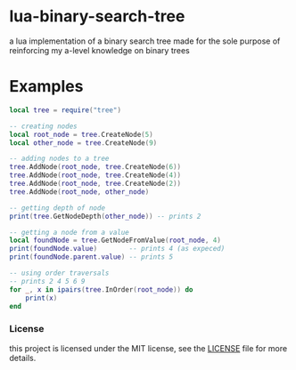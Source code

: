 # lua-binary-search-tree
a lua implementation of a binary search tree
made for the sole purpose of reinforcing my a-level knowledge on binary trees

# Examples

```lua
local tree = require("tree")

-- creating nodes
local root_node = tree.CreateNode(5)
local other_node = tree.CreateNode(9)

-- adding nodes to a tree
tree.AddNode(root_node, tree.CreateNode(6))
tree.AddNode(root_node, tree.CreateNode(4))
tree.AddNode(root_node, tree.CreateNode(2))
tree.AddNode(root_node, other_node)

-- getting depth of node
print(tree.GetNodeDepth(other_node)) -- prints 2

-- getting a node from a value
local foundNode = tree.GetNodeFromValue(root_node, 4)
print(foundNode.value)        -- prints 4 (as expeced)
print(foundNode.parent.value) -- prints 5

-- using order traversals
-- prints 2 4 5 6 9
for _, x in ipairs(tree.InOrder(root_node)) do
    print(x)
end

```

### License
this project is licensed under the MIT license, see the [LICENSE](https://github.com/selectr4u/lua-binary-search-tree/blob/main/LICENSE) file for more details.
